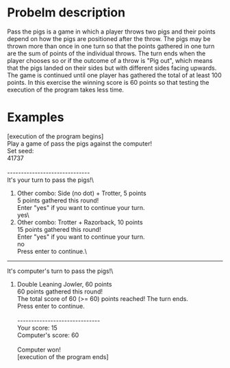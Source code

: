 # Probelm description
Pass the pigs is a game in which a player throws two pigs and their points depend on how the pigs are positioned after the throw. The pigs may be thrown more than once in one turn so that the points gathered in one turn are the sum of points of the individual throws. The turn ends when the player chooses so or if the outcome of a throw is "Pig out", which means that the pigs landed on their sides but with different sides facing upwards. The game is continued until one player has gathered the total of at least 100 points. In this exercise the winning score is 60 points so that testing the execution of the program takes less time.

# Examples
[execution of the program begins]\
Play a game of pass the pigs against the computer!\
Set seed:\
41737\
\
------------------------------\
It's your turn to pass the pigs!\
1. Other combo: Side (no dot) + Trotter, 5 points\
5 points gathered this round!\
Enter "yes" if you want to continue your turn.\
yes\
2. Other combo: Trotter + Razorback, 10 points\
15 points gathered this round!\
Enter "yes" if you want to continue your turn.\
no\
Press enter to continue.\

------------------------------
It's computer's turn to pass the pigs!\
1. Double Leaning Jowler, 60 points\
60 points gathered this round!\
The total score of 60 (>= 60) points reached! The turn ends.\
Press enter to continue.\
\
------------------------------\
Your score: 15\
Computer's score: 60\
\
Computer won!\
[execution of the program ends]
